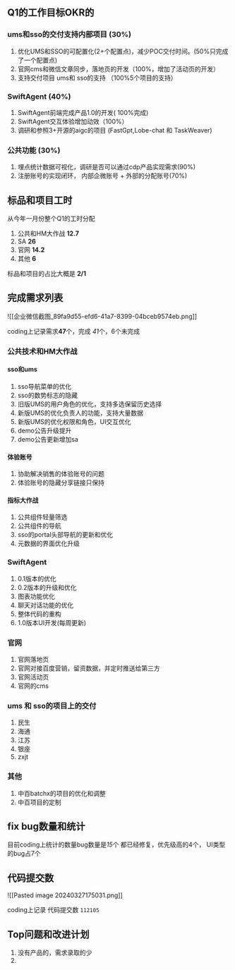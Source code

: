 
## Q1的工作目标OKR的

### ums和sso的交付支持内部项目 (30%)

1. 优化UMS和SSO的可配置化(2+个配置点)，减少POC交付时间。(50%只完成了一个配置点)
2. 官网cms和微信文章同步，落地页的开发（100%，增加了活动页的开发）
3. 支持交付项目 ums和 sso的支持 （100%5个项目的支持）

### SwiftAgent (40%)

1. SwiftAgent前端完成产品1.0的开发( 100%完成)
2. SwiftAgent交互体验增加动效（100%）
3. 调研和参照3+开源的aigc的项目 (FastGpt,Lobe-chat 和 TaskWeaver)

### 公共功能 (30%)

1. 埋点统计数据可视化，调研是否可以通过cdp产品实现需求(90%)
2. 注册账号的实现闭环， 内部企微账号 + 外部的分配账号(70%)

## 标品和项目工时

从今年一月份整个Q1的工时分配

1. 公共和HM大作战 **12.7**
2. SA **26**
3. 官网  **14.2**
4. 其他   **6**

标品和项目的占比大概是 **2/1**


## 完成需求列表

![[企业微信截图_89fa9d55-efd6-41a7-8399-04bceb9574eb.png]]

coding上记录需求**47**个，完成 *41*个，6个未完成

### 公共技术和HM大作战

#### sso和ums

1. sso导航菜单的优化
2. sso的数势标志的隐藏
3. 旧版UMS的用户角色的优化，支持多选保留历史选择
4. 新版UMS的优化负责人的功能，支持大量数据
5. 新版UMS的优化权限和角色，UI交互优化
6. demo公告升级提升
7. demo公告更新增加sa
   
#### 体验账号

1. 协助解决销售的体验账号的问题
2. 体验账号的隐藏分享链接只保持

#### 指标大作战

1. 公共组件轻量筛选
2. 公共组件的导航
3. sso的portal头部导航的更新和优化
4. 元数据的界面优化升级   

### SwiftAgent

1. 0.1版本的优化
2. 0.2版本的升级和优化
3. 图表功能优化
4. 聊天对话功能的优化
5. 整体代码的重构
6. 1.0版本UI开发(每周更新)

### 官网

1. 官网落地页
2. 官网对接百度营销，留资数据，并定时推送给第三方
3. 官网活动页
4. 官网的cms

### ums 和 sso的项目上的交付

1. 民生 
2. 海通 
3. 江苏
4. 银座
5. zxjt
### 其他

1. 中百batchx的项目的优化和调整
2. 中百项目的定制


## fix bug数量和统计

目前coding上统计的数量bug数量是*15*个 都已经修复，优先级高的4个， UI类型的bug占7个



## 代码提交数


![[Pasted image 20240327175031.png]]

coding上记录 代码提交数 `112105`


## Top问题和改进计划

1. 没有产品的，需求录取的少
2. 

